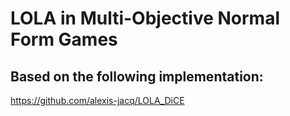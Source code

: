 # LOLA in Multi-Objective Normal Form Games



## Based on the following implementation:

https://github.com/alexis-jacq/LOLA_DiCE
